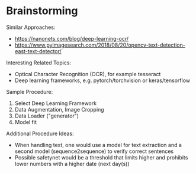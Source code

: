# Brainstorming

Similar Approaches:
* https://nanonets.com/blog/deep-learning-ocr/
* https://www.pyimagesearch.com/2018/08/20/opencv-text-detection-east-text-detector/

Interesting Related Topics:
- Optical Character Recognition (OCR), for example tesseract
- Deep learning frameworks, e.g. pytorch/torchvision or keras/tensorflow

Sample Procedure:
1. Select Deep Learning Framework
1. Data Augmentation, Image Cropping
1. Data Loader ("generator")
1. Model fit

Additional Procedure Ideas:
- When handling text, one would use a model for text extraction and a second model (sequence2sequence) to verify correct sentences
- Possible safetynet would be a threshold that limits higher and prohibits lower numbers with a higher date (next day(s))